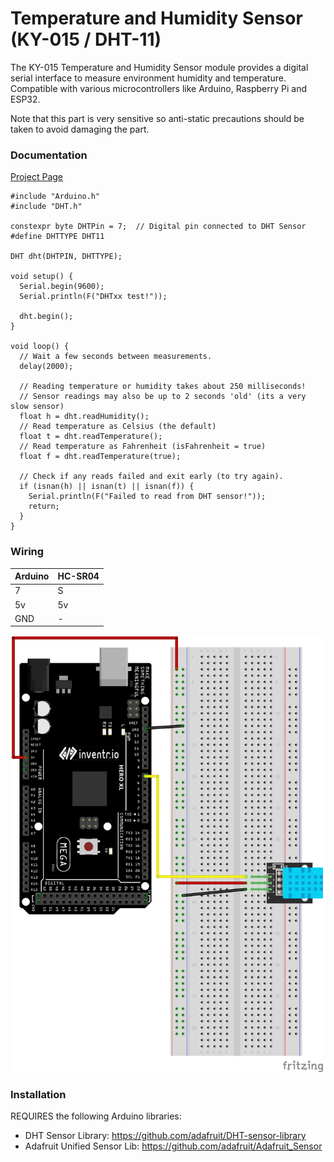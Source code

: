 # Temperature and Humidity Sensor (KY-015 / DHT-11)

The KY-015 Temperature and Humidity Sensor module provides a digital serial interface to measure
environment humidity and temperature. Compatible with various microcontrollers like Arduino,
Raspberry Pi and ESP32.

Note that this part is very sensitive so anti-static precautions should be taken to avoid damaging the part.

### Documentation
[Project Page](https://arduinomodules.info/ky-015-temperature-humidity-sensor-module/)


```
#include "Arduino.h"
#include "DHT.h"

constexpr byte DHTPin = 7;	// Digital pin connected to DHT Sensor
#define DHTTYPE DHT11

DHT dht(DHTPIN, DHTTYPE);

void setup() {
  Serial.begin(9600);
  Serial.println(F("DHTxx test!"));

  dht.begin();
}

void loop() {
  // Wait a few seconds between measurements.
  delay(2000);

  // Reading temperature or humidity takes about 250 milliseconds!
  // Sensor readings may also be up to 2 seconds 'old' (its a very slow sensor)
  float h = dht.readHumidity();
  // Read temperature as Celsius (the default)
  float t = dht.readTemperature();
  // Read temperature as Fahrenheit (isFahrenheit = true)
  float f = dht.readTemperature(true);

  // Check if any reads failed and exit early (to try again).
  if (isnan(h) || isnan(t) || isnan(f)) {
    Serial.println(F("Failed to read from DHT sensor!"));
    return;
  }
}
```

### Wiring
| Arduino | HC-SR04 |
| --- | -- |
| 7 | S |
| 5v | 5v |
| GND | - |

<img src="TemperatureHumiditySensor.png" width="500">

### Installation

REQUIRES the following Arduino libraries:
 - DHT Sensor Library: https://github.com/adafruit/DHT-sensor-library
 - Adafruit Unified Sensor Lib: https://github.com/adafruit/Adafruit_Sensor
